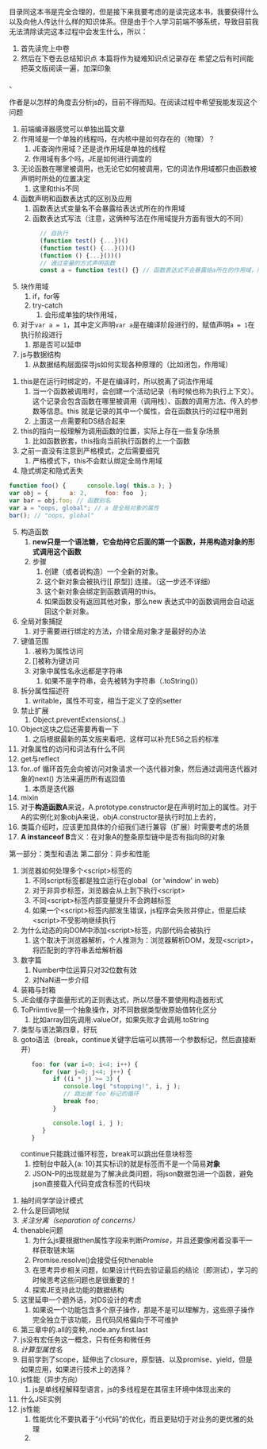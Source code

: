 目录同这本书是完全合理的，但是接下来我要考虑的是读完这本书，我要获得什么以及向他人传达什么样的知识体系。但是由于个人学习前端不够系统，导致目前我无法清除读完这本过程中会发生什么，所以：
1. 首先读完上中卷
2. 然后在下卷去总结知识点
本篇将作为疑难知识点记录存在
希望之后有时间能把英文版阅读一遍，加深印象
<!-- ------------------------------------------------------------------------------------------------------------------- -->、
作者是以怎样的角度去分析js的，目前不得而知。在阅读过程中希望我能发现这个问题
<!-- ------------------------------------------------------------------------------------------------------------------- -->

1. 前端编译器感觉可以单独出篇文章
2. 作用域是一个单独的线程吗，在内核中是如何存在的（物理）？
   1. JE查询作用域？还是说作用域是单独的线程
   2. 作用域有多个吗，JE是如何进行调度的
3. 无论函数在哪里被调用，也无论它如何被调用，它的词法作用域都只由函数被声明时所处的位置决定
   1. 这里和this不同
4. 函数声明和函数表达式的区别及应用
   1. 函数表达式变量名不会暴露给表达式所在的作用域
   2. 函数表达式写法（注意，这俩种写法在作用域提升方面有很大的不同）
      ```js
        // 自执行
        (function test() {...})()
        (function test() {...}())()
        (function () {...}())()
        // 通过变量的方式声明函数
        const a = function test() {} // 函数表达式不会暴露给a所在的作用域，所以外部访问test会ReferenceError
      ```
5. 块作用域
   1. if，for等
   2. try-catch
      1. 会形成单独的块作用域，
6. 对于`var a = 1`，其中定义声明`var a`是在编译阶段进行的，赋值声明`a = 1`在执行阶段进行
   1. 那是否可以延申
7. js与数据结构
   1. 从数据结构层面探寻js如何实现各种原理的（比如闭包，作用域）

<!-- 第一部分看完了，前面对内核的介绍挺感兴趣，后续的很多内容都是我接触过的，而且没有在浏览器（JE，编辑器）角度去介绍这些原理的实现，有点遗憾 -->

1. this是在运行时绑定的，不是在编译时，所以脱离了词法作用域
   1. 当一个函数被调用时，会创建一个活动记录（有时候也称为执行上下文）。这个记录会包含函数在哪里被调用（调用栈）、函数的调用方法、传入的参数等信息。this 就是记录的其中一个属性，会在函数执行的过程中用到
   2. 上面这一点需要和DS结合起来
2. this的指向一般理解为调用函数的位置，实际上存在一些复杂场景
   1. 比如函数嵌套，this指向当前执行函数的上一个函数
3. 之前一直没有注意到严格模式，之后需要细究
   1. 严格模式下，this不会默认绑定全局作用域
4. 隐式绑定和隐式丢失
  ```js
  function foo() {      console.log( this.a ); }  
  var obj = {      a: 2,     foo: foo  };  
  var bar = obj.foo; // 函数别名
  var a = "oops, global"; // a 是全局对象的属性
  bar(); // "oops, global"
  ```
5. 构造函数
   1. **new只是一个语法糖，它会劫持它后面的第一个函数，并用构造对象的形式调用这个函数**
   2. 步骤
      1. 创建（或者说构造）一个全新的对象。
      2. 这个新对象会被执行[[ 原型]] 连接。（这一步还不详细）
      3. 这个新对象会绑定到函数调用的this。
      4. 如果函数没有返回其他对象，那么new 表达式中的函数调用会自动返回这个新对象。
6. 全局对象捕捉
   1. 对于需要进行绑定的方法，介错全局对象才是最好的办法
7. 键值范围
   1. .被称为属性访问
   2. []被称为键访问
   3. 对象中属性名永远都是字符串
      1. 如果不是字符串，会先被转为字符串（.toString()）
8. 拆分属性描述符
   1. writable，属性不可变，相当于定义了空的setter
9. 禁止扩展
   1.  Object.preventExtensions(..)
10. Object这块之后还需要再看一下
    1.  之后根据最新的英文版来看吧，这样可以补充ES6之后的标准
11. 对象属性的访问和词法有什么不同
12. get与reflect
13. for..of 循环首先会向被访问对象请求一个迭代器对象，然后通过调用迭代器对象的next() 方法来遍历所有返回值
    1.  本质是迭代器
14. mixin
15. 对于**构造函数A**来说，A.prototype.constructor是在声明时加上的属性。对于A的实例化对象objA来说，objA.constructor是执行时加上去的，
16. 类篇介绍时，应该更加具体的介绍我们进行兼容（扩展）时需要考虑的场景
17. **A instanceof B**含义：在对象A的整条原型链中是否有指向B的对象
<!-- 先假装上篇第5、6章读完了，因为这边的基础知识我差的太多，所以先继续中篇吧，最后根据下篇进行总结，在一个知识点上耗费太多时间显得固执 -->
<!-- 第二版以安排，之后需要对英文下手，建议由于中文版阅读，因为ES6之后也存在很多改动，避免知识体系混淆 -->
<!-- 中篇目录 -->
第一部分：类型和语法
第二部分：异步和性能
<!-- start the mid part -->
1. 浏览器如何处理多个\<script\>标签的  
   1. 不同script标签都是独立运行在global（or 'window' in web）
   2. 对于非异步标签，浏览器会从上到下执行\<script\>
   3. 不同\<script\>标签内部变量提升不会跨越标签
   4. 如果一个\<script\>标签内部发生错误，js程序会失败并停止，但是后续\<script\>不受影响继续执行
2. 为什么动态的向DOM中添加\<script\>标签，内部代码会被执行
   1. 这个取决于浏览器解析，个人推测为：浏览器解析DOM，发现\<script\>，将匹配到的字符串丢给解析器
3. 数字篇
   1. Number中位运算只对32位数有效
   2. 对NaN进一步介绍
4. 装箱与封箱
5. JE会缓存字面量形式的正则表达式，所以尽量不要使用构造器形式
6. ToPriimtive是一个抽象操作，对不同数据类型做原始值转化区分
   1. 比如array回先调用.valueOf，如果失败才会调用.toString
7. 类型与语法第四章，好玩
8. goto语法（break，continue关键字后端可以携带一个参数标记，然后直接断开）
   ```js
      foo: for (var i=0; i<4; i++) {
         for (var j=0; j<4; j++) {
            if ((i * j) >= 3) {
               console.log( "stopping!", i, j );
               // 跳出被`foo`标记的循环
               break foo;
            }

            console.log( i, j );
         }
      }
   ```
   continue只能跳过循环标签，break可以跳出任意块标签
   1. 控制台中敲入{a: 10}其实标识的就是标签而不是一个简易**对象**
   2. JSON-P的出现就是为了解决此类问题，将json数据包进一个函数，避免json直接载入代码变成含标签的代码块

<!-- 开始第二部分 -->
1. 抽时间学学设计模式
2. 什么是回调地狱
3. *关注分离（separation of concerns）*
4. thenable问题
   1. 为什么js要根据then属性字段来判断*Promise*，并且还要像闲着没事干一样获取链末端
   2. Promise.resolve()会接受任何thenable
   3. 在思考异步相关问题，如果设计代码去验证最后的结论（即测试），学习的时候思考这些问题也是很重要的！
   4. 探索JE支持此功能的数据结构
5. 这里延申一个题外话，对DS设计的考虑
   1. 如果说一个功能包含多个原子操作，那是不是可以理解为，这些原子操作完全独立于该功能，且代码风格偏向于不可维护
6. 第三章中的.all的变种,.node.any.first.last
7. js没有宏任务这一概念，只有任务和微任务
8. *计算型属性名*
9. 目前学到了scope，延伸出了closure，原型链、以及promise、yield，但是如果应用，如果进行技术上的选择？
10. js性能（异步方向）
    1. js是单线程解释型语言，js的多线程是在其宿主环境中体现出来的
11. 什么JSE实例
12. js性能
    1.  性能优化不要执着于“小代码”的优化，而且更贴切于对业务的更优雅的处理
    2.  